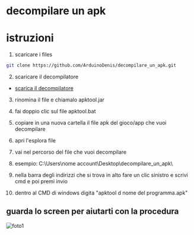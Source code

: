 # decompilare un apk
# istruzioni

1. scaricare i files

```bash
git clone https://github.com/ArduinoDenis/decompilare_un_apk.git
```

2. scaricare il decompilatore

- [scarica il decompilatore](https://bitbucket.org/iBotPeaches/apktool/downloads/)

3. rinomina il file e chiamalo apktool.jar

4. fai doppio clic sul file apktool.bat

5. copiare in una nuova cartella il file apk del gioco/app che vuoi decompilare

6. apri l'esplora file 

7. vai nel percorso del file che vuoi decompilare

8. esempio: C:\Users\nome account\Desktop\decompilare_un_apk\

9. nella barra degli indirizzi che si trova in alto fare un clic sinistro e scrivi cmd e poi premi invio

10. dentro al CMD di windows digita "apktool d nome del programma.apk" 

## guarda lo screen per aiutarti con la procedura

![foto1](https://github.com/ArduinoDenis/decompilare_un_apk/blob/6bdc70708eb5926d087ef475840dd0da7312da62/cmd.png)

